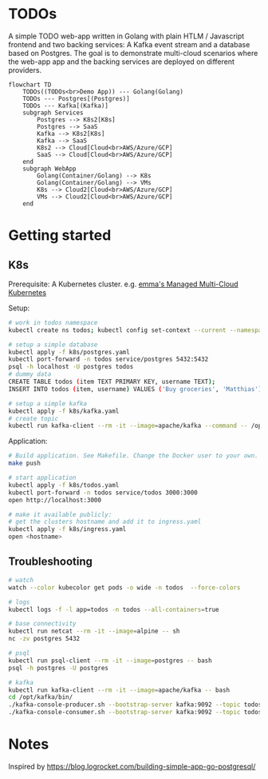 # TODOs

A simple TODO web-app written in Golang with plain HTLM / Javascript frontend and two backing services: A Kafka event stream and a database based on Postgres. The goal is to demonstrate multi-cloud scenarios where the web-app app and the backing services are deployed on different providers. 


```mermaid
flowchart TD
    TODOs((TODOs<br>Demo App)) --- Golang(Golang)
    TODOs --- Postgres[(Postgres)]
    TODOs --- Kafka[(Kafka)]
    subgraph Services
        Postgres --> K8s2[K8s]
        Postgres --> SaaS
        Kafka --> K8s2[K8s]
        Kafka --> SaaS 
        K8s2 --> Cloud[Cloud<br>AWS/Azure/GCP]
        SaaS --> Cloud[Cloud<br>AWS/Azure/GCP]
    end
    subgraph WebApp
        Golang(Container/Golang) --> K8s
        Golang(Container/Golang) --> VMs
        K8s --> Cloud2[Cloud<br>AWS/Azure/GCP]
        VMs --> Cloud2[Cloud<br>AWS/Azure/GCP]
    end
```

# Getting started

## K8s

Prerequisite: A Kubernetes cluster. e.g. [emma's Managed Multi-Cloud Kubernetes](https://docs.emma.ms/project-services/managed-kubernetes-service/)

Setup:
```sh
# work in todos namespace
kubectl create ns todos; kubectl config set-context --current --namespace=todos

# setup a simple database
kubectl apply -f k8s/postgres.yaml
kubectl port-forward -n todos service/postgres 5432:5432
psql -h localhost -U postgres todos
# dummy data
CREATE TABLE todos (item TEXT PRIMARY KEY, username TEXT);
INSERT INTO todos (item, username) VALUES ('Buy groceries', 'Matthias'), ('Finish homework', 'Matthias'), ('Clean the house', 'Matthias');

# setup a simple kafka
kubectl apply -f k8s/kafka.yaml
# create topic
kubectl run kafka-client --rm -it --image=apache/kafka --command -- /opt/kafka/bin/kafka-topics.sh --bootstrap-server kafka:9092 --create --topic todos-topic
```

Application:
```sh
# Build application. See Makefile. Change the Docker user to your own.
make push

# start application
kubectl apply -f k8s/todos.yaml
kubectl port-forward -n todos service/todos 3000:3000
open http://localhost:3000

# make it available publicly:
# get the clusters hostname and add it to ingress.yaml
kubectl apply -f k8s/ingress.yaml
open <hostname>
```

## Troubleshooting

```sh
# watch
watch --color kubecolor get pods -o wide -n todos  --force-colors

# logs
kubectl logs -f -l app=todos -n todos --all-containers=true

# base connectivity
kubectl run netcat --rm -it --image=alpine -- sh
nc -zv postgres 5432

# psql
kubectl run psql-client --rm -it --image=postgres -- bash
psql -h postgres -U postgres 

# kafka
kubectl run kafka-client --rm -it --image=apache/kafka -- bash
cd /opt/kafka/bin/
./kafka-console-producer.sh --bootstrap-server kafka:9092 --topic todos-topic
./kafka-console-consumer.sh --bootstrap-server kafka:9092 --topic todos-topic --from-beginning
```

# Notes
Inspired by https://blog.logrocket.com/building-simple-app-go-postgresql/